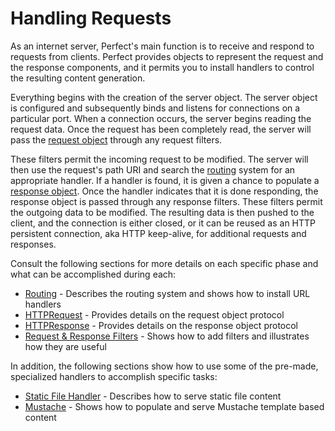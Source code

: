 # Handling Requests
As an internet server, Perfect's main function is to receive and respond to requests from clients.  Perfect provides objects to represent the request and the response components, and it permits you to install handlers to control the resulting content generation.

Everything begins with the creation of the server object. The server object is configured and subsequently binds and listens for connections on a particular port. When a connection occurs, the server begins reading the request data. Once the request has been completely read, the server will pass the [request object](HTTPRequest.md) through any request filters. 

These filters permit the incoming request to be modified. The server will then use the request's path URI and search the [routing](routing.md) system for an appropriate handler. If a handler is found, it is given a chance to populate a [response object](HTTPResponse.md). Once the handler indicates that it is done responding, the response object is passed through any response filters. These filters permit the outgoing data to be modified. The resulting data is then pushed to the client, and the connection is either closed, or it can be reused as an HTTP persistent connection, aka HTTP keep-alive, for additional requests and responses.

Consult the following sections for more details on each specific phase and what can be accomplished during each:

* [Routing](routing.md) - Describes the routing system and shows how to install URL handlers
* [HTTPRequest](HTTPRequest.md) - Provides details on the request object protocol
* [HTTPResponse](HTTPResponse.md) - Provides details on the response object protocol
* [Request &amp; Response Filters](filters.md) - Shows how to add filters and illustrates how they are useful

In addition, the following sections show how to use some of the pre-made, specialized handlers to accomplish specific tasks:

* [Static File Handler](staticFileContent.md) - Describes how to serve static file content
* [Mustache](mustache.md) - Shows how to populate and serve Mustache template based content
